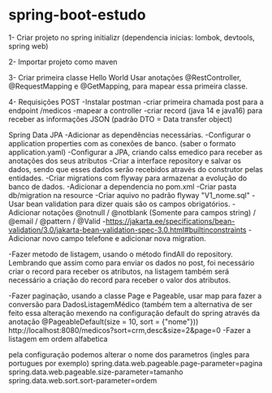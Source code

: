 # spring-boot-estudo

1- Criar projeto no spring initializr (dependencia inicias: lombok, devtools, spring web)

2- Importar projeto como maven

3- Criar primeira classe Hello World
   Usar anotações @RestController, @RequestMapping e @GetMapping, para mapear essa primeira classe.

4- Requisições POST
-Instalar postman
-criar primeira chamada post para a endpoint /medicos
-mapear a controller
-criar record (java 14 e java16) para receber as informações JSON (padrão DTO = Data transfer object)

Spring Data JPA
-Adicionar as dependências necessárias.
-Configurar o application properties com as conexões de banco. (saber o formato application.yaml)
-Configurar a JPA, criando calss emedico para receber as anotações dos seus atributos
-Criar a interface repository e salvar os dados, sendo que esses dados serão recebidos através do construtor pelas entidades.
-Criar migrations com flyway para armazenar a evolução do banco de dados.
    -Adicionar a dependencia no pom.xml
    -Criar pasta db/migration na resource
    -Criar aquivo no padrão flyway "V1_nome.sql"
-Usar bean validation para dizer quais são os campos obrigatórios.
    -Adicionar notações @notnull / @notblank (Somente para campos string) / @email / @pattern / @Valid
    -https://jakarta.ee/specifications/bean-validation/3.0/jakarta-bean-validation-spec-3.0.html#builtinconstraints 
-Adicionar novo campo telefone e adicionar nova migration.

-Fazer metodo de listagem, usando o método findAll do repository. Lembrando que assim como para enviar os dados no post, foi necessário criar o record
para receber os atributos, na listagem também será necessário a criação do record para receber o valor dos atributos.

-Fazer paginação, usando a classe Page e Pageable, usar map para fazer a conversão para DadosListagemMédico (também tem a alternativa de ser feito essa
alteração mexendo na configuração default do spring através da anotação @PageableDefault(size = 10, sort = {"nome"}))
http://localhost:8080/medicos?sort=crm,desc&size=2&page=0
-Fazer a listagem em ordem alfabetica

pela configuração podemos alterar o nome dos parametros (ingles para portugues por exemplo)
spring.data.web.pageable.page-parameter=pagina
spring.data.web.pageable.size-parameter=tamanho
spring.data.web.sort.sort-parameter=ordem
